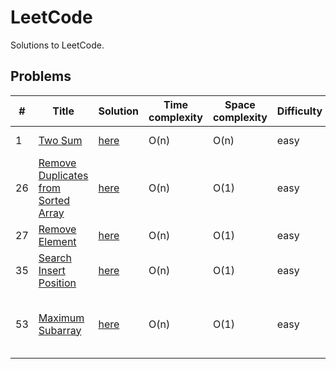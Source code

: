 # LeetCode
Solutions to LeetCode.

## Problems
|  #  |         Title        |   Solution   |  Time complexity  | Space complexity  |  Difficulty  |   Tags               
|-----|----------------------|--------------|-------------------|-------------------|--------------|-------------
| 1 | [Two Sum](https://leetcode.com/problems/two-sum/) | [here](Array/Two_Sum.js) | O(n) | O(n) | easy | Array, Hash Table
| 26 | [Remove Duplicates from Sorted Array](https://leetcode.com/problems/remove-duplicates-from-sorted-array/) | [here](Array/Remove_Duplicates_from_Sorted_Array.js) | O(n) | O(1) | easy | Array, Two Pointers
| 27 | [Remove Element](https://leetcode.com/problems/remove-element/) | [here](Array/Remove_Element.js) | O(n) | O(1) | easy | Array, Two Pointers
| 35 | [Search Insert Position](https://leetcode.com/problems/search-insert-position/) | [here](Array/Search_Insert_Position.js) | O(n) | O(1) | easy | Array, Binary Search
| 53 | [Maximum Subarray](https://leetcode.com/problems/maximum-subarray/) | [here](Array/Maximum_Subarray.js) | O(n) | O(1) | easy | Array, Dynamic Programming, Divide and Conquer
